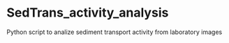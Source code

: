 # SedTrans_activity_analysis
Python script to analize sediment transport activity from laboratory images
